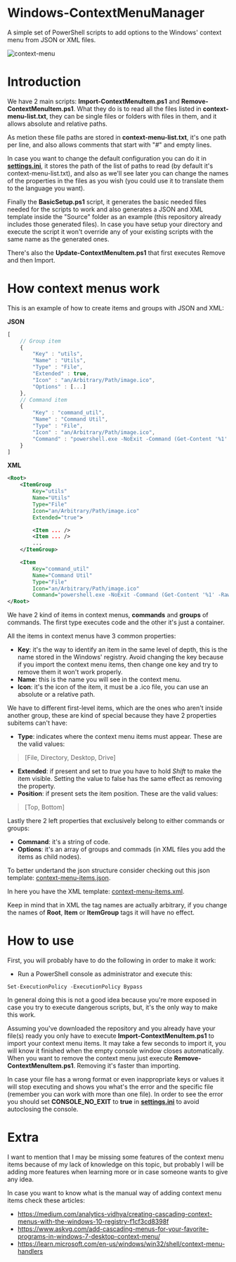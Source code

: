 

# Windows-ContextMenuManager
A simple set of PowerShell scripts to add options to the Windows' context menu from JSON or XML files.

![context-menu](https://user-images.githubusercontent.com/86477169/189173085-67539358-1f1c-4bba-86d3-eeacd1c5d038.PNG)

# Introduction
We have 2 main scripts: **Import-ContextMenuItem.ps1** and **Remove-ContextMenuItem.ps1**.
What they do is to read all the files listed in **context-menu-list.txt**, 
they can be single files or folders with files in them, and it allows absolute and relative paths.

As metion these file paths are stored in **context-menu-list.txt**, it's one path per line, and also allows comments that start with "#" and empty lines.

In case you want to change the default configuration you can do it in [**settings.ini**](https://github.com/ElianFabian/Windows-ContextMenuManager/blob/main/settings.ini), it stores the path of the list of paths to read (by default it's context-menu-list.txt),
and also as we'll see later you can change the names of the properties in the files as you wish (you could use it to translate them to the language you want).

Finally the **BasicSetup.ps1** script, it generates the basic needed files needed for the scripts to work and also generates a JSON and XML template inside the "Source" folder as an example
(this repository already includes those generated files).
In case you have setup your directory and execute the script it won't override any of your existing scripts with the same name as the generated ones.

There's also the **Update-ContextMenuItem.ps1** that first executes Remove and then Import.

# How context menus work
This is an example of how to create items and groups with JSON and XML:

**JSON**
``` js
[
    // Group item
    {
        "Key" : "utils",
        "Name" : "Utils",
        "Type" : "File",
        "Extended" : true,
        "Icon" : "an/Arbitrary/Path/image.ico",
        "Options" : [...]
    },
    // Command item
    {
        "Key" : "command_util",
        "Name" : "Command Util",
        "Type" : "File",
        "Icon" : "an/Arbitrary/Path/image.ico",
        "Command" : "powershell.exe -NoExit -Command (Get-Content '%1' -Raw).Length"
    }
]
```
**XML**
```xml
<Root>
    <ItemGroup
        Key="utils"
        Name="Utils"
        Type="File"
        Icon="an/Arbitrary/Path/image.ico"
        Extended="true">

        <Item ... />
        <Item ... />
        ...
    </ItemGroup>

    <Item
        Key="command_util"
        Name="Command Util"
        Type="File"
        Icon="an/Arbitrary/Path/image.ico"
        Command="powershell.exe -NoExit -Command (Get-Content '%1' -Raw).Length" />
</Root>
```

We have 2 kind of items in context menus, **commands** and **groups** of commands.
The first type executes code and the other it's just a container.

All the items in context menus have 3 common properties:
- <b>Key</b>: it's the way to identify an item in the same level of depth, this is the name stored in the Windows' registry.
Avoid changing the key because if you import the context menu items, then change one key and try to remove them it won't work properly.
-  **Name**: this is the name you will see in the context menu.
- **Icon**: it's the icon of the item, it must be a .ico file, you can use an absolute or a relative path.

We have to different first-level items, which are the ones who aren't inside another group, these are kind of special because they have 2 properties subitems can't have:
- **Type**: indicates where the context menu items must appear. These are the valid values:
> [File, Directory, Desktop, Drive]
- **Extended**: if present and set to *true* you have to hold *Shift* to make the item visible. Setting the value to false has the same effect as removing the property.
- **Position**: if present sets the item position. These are the valid values:
> [Top, Bottom]

Lastly there 2 left properties that exclusively belong to either commands or groups:
- **Command**: it's a string of code.
- **Options**: it's an array of groups and commads (in XML files you add the items as child nodes).

To better undertand the json structure consider checking out this json template: [context-menu-items.json](https://github.com/ElianFabian/Windows-ContextMenuManager/blob/main/Resource/context-menu-items.json).

In here you have the XML template: [context-menu-items.xml](https://github.com/ElianFabian/Windows-ContextMenuManager/blob/main/Resource/context-menu-items.xml).

Keep in mind that in XML the tag names are actually arbitrary, if you change the names of **Root**, **Item** or **ItemGroup** tags it will have no effect.

# How to use

First, you will probably have to do the following in order to make it work:
- Run a PowerShell console as administrator and execute this:
 ```
 Set-ExecutionPolicy -ExecutionPolicy Bypass
 ```

In general doing this is not a good idea because you're more exposed in case you try to execute dangerous scripts, but, it's the only way to make this work.

Assuming you've downloaded the repository and you already have your file(s) ready you only have to execute **Import-ContextMenuItem.ps1** to import your context menu items. It may take a few seconds to import it, you will know it finished when the empty console window closes automatically.
When you want to remove the context menu just execute **Remove-ContextMenuItem.ps1**.
Removing it's faster than importing.

In case your file has a wrong format or even inappropriate keys or values it will stop executing and shows you what's the error and the specific file (remember you can work with more than one file).
In order to see the error you should set <b>CONSOLE_NO_EXIT</b> to <b>true</b> in [**settings.ini**](https://github.com/ElianFabian/Windows-ContextMenuManager/blob/main/settings.ini) to avoid autoclosing the console.

# Extra

I want to mention that I may be missing some features of the context menu items because of my lack of knowledge on this topic, but probably I will be adding more features when learning more or in case someone wants to give any idea.

In case you want to know what is the manual way of adding context menu items check these articles:
- https://medium.com/analytics-vidhya/creating-cascading-context-menus-with-the-windows-10-registry-f1cf3cd8398f
- https://www.askvg.com/add-cascading-menus-for-your-favorite-programs-in-windows-7-desktop-context-menu/
- https://learn.microsoft.com/en-us/windows/win32/shell/context-menu-handlers
